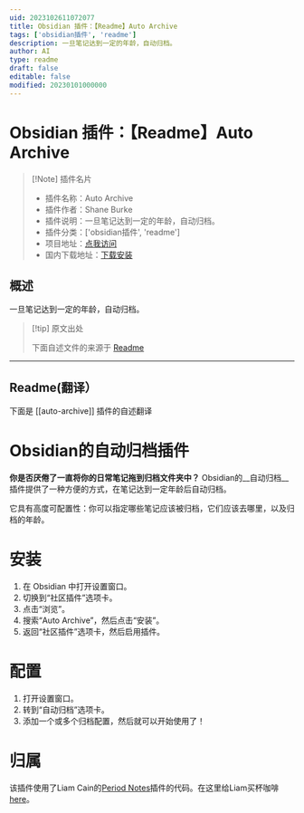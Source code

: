 ```yaml
---
uid: 2023102611072077
title: Obsidian 插件：【Readme】Auto Archive
tags: ['obsidian插件', 'readme']
description: 一旦笔记达到一定的年龄，自动归档。
author: AI
type: readme
draft: false
editable: false
modified: 20230101000000
---
```


# Obsidian 插件：【Readme】Auto Archive

> [!Note] 插件名片
> - 插件名称：Auto Archive
> - 插件作者：Shane Burke
> - 插件说明：一旦笔记达到一定的年龄，自动归档。
> - 插件分类：['obsidian插件', 'readme']
> - 项目地址：[点我访问](https://github.com/shanedonburke/obsidian-auto-archive)
> - 国内下载地址：[下载安装](https://pkmer.cn/products/plugin/pluginMarket/?auto-archive)

## 概述

一旦笔记达到一定的年龄，自动归档。



> [!tip] 原文出处
> 
>下面自述文件的来源于 [Readme](https://ghproxy.net/https://raw.githubusercontent.com/shanedonburke/obsidian-auto-archive/master/README.md)
> 

---

## Readme(翻译）

下面是 [[auto-archive]] 插件的自述翻译


# Obsidian的自动归档插件

__你是否厌倦了一直将你的日常笔记拖到归档文件夹中？__ Obsidian的__自动归档__插件提供了一种方便的方式，在笔记达到一定年龄后自动归档。

它具有高度可配置性：你可以指定哪些笔记应该被归档，它们应该去哪里，以及归档的年龄。
# 安装

1. 在 Obsidian 中打开设置窗口。
2. 切换到“社区插件”选项卡。
3. 点击“浏览”。
4. 搜索“Auto Archive”，然后点击“安装”。
5. 返回“社区插件”选项卡，然后启用插件。
# 配置

1. 打开设置窗口。
2. 转到“自动归档”选项卡。
3. 添加一个或多个归档配置，然后就可以开始使用了！
# 归属

该插件使用了Liam Cain的[Period Notes](https://github.com/liamcain/obsidian-periodic-notes)插件的代码。在这里给Liam买杯咖啡[here](https://www.buymeacoffee.com/liamcain)。



